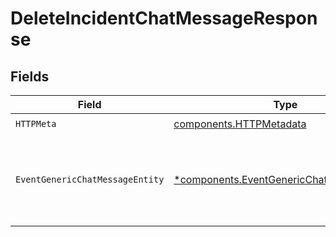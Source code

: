 # DeleteIncidentChatMessageResponse


## Fields

| Field                                                                                                 | Type                                                                                                  | Required                                                                                              | Description                                                                                           |
| ----------------------------------------------------------------------------------------------------- | ----------------------------------------------------------------------------------------------------- | ----------------------------------------------------------------------------------------------------- | ----------------------------------------------------------------------------------------------------- |
| `HTTPMeta`                                                                                            | [components.HTTPMetadata](../../models/components/httpmetadata.md)                                    | :heavy_check_mark:                                                                                    | N/A                                                                                                   |
| `EventGenericChatMessageEntity`                                                                       | [*components.EventGenericChatMessageEntity](../../models/components/eventgenericchatmessageentity.md) | :heavy_minus_sign:                                                                                    | Delete an existing generic chat message on an incident.                                               |